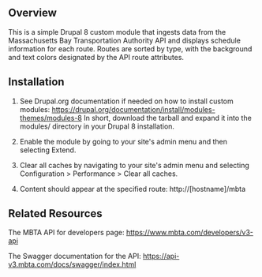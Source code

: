 Overview
-------------

This is a simple Drupal 8 custom module that ingests data from the Massachusetts Bay Transportation Authority API and displays schedule information for each route. Routes are sorted by type, with the background and text colors designated by the API route attributes.


Installation
--------------------------

1. See Drupal.org documentation if needed on how to install custom modules:
https://drupal.org/documentation/install/modules-themes/modules-8 
In short, download the tarball and expand it into the modules/ directory in your Drupal 8
installation.

2. Enable the module by going to your site's admin menu and then selecting Extend.

3. Clear all caches by navigating to your site's admin menu and selecting Configuration > Performance > Clear all caches.

4. Content should appear at the specified route: http://[hostname]/mbta


Related Resources
--------------------------

The MBTA API for developers page: https://www.mbta.com/developers/v3-api

The Swagger documentation for the API: https://api-v3.mbta.com/docs/swagger/index.html